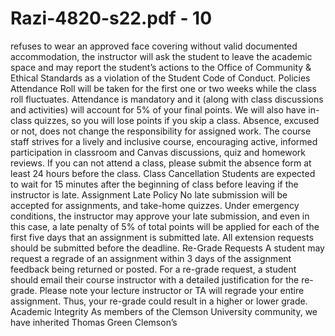 # Razi-4820-s22.pdf - 10

refuses to wear an approved face covering without valid documented accommodation, the 
instructor will ask the student to leave the academic space and may report the student’s actions to 
the Office of Community & Ethical Standards as a violation of the Student Code of Conduct.
Policies 
Attendance 
Roll will be taken for the first one or two weeks while the class roll fluctuates. Attendance is 
mandatory and it (along with class discussions and activities) will account for 5% of your final points. 
We will also have in-class quizzes, so you will lose points if you skip a class. Absence, excused or not, 
does not change the responsibility for assigned work. The course staff strives for a lively and 
inclusive course, encouraging active, informed participation in classroom and Canvas discussions, 
quiz and homework reviews. If you can not attend a class, please submit the absence form at least 
24 hours before the class.
Class Cancellation 
Students are expected to wait for 15 minutes after the beginning of class before leaving if the 
instructor is late. 
Assignment Late Policy 
No late submission will be accepted for assignments, and take-home quizzes. Under emergency 
conditions, the instructor may approve your late submission, and even in this case, a late penalty of 
5% of total points will be applied for each of the first five days that an assignment is submitted late. 
All extension requests should be submitted before the deadline.
Re-Grade Requests 
A student may request a regrade of an assignment within 3 days of the assignment feedback being 
returned or posted. For a re-grade request, a student should email their course instructor with a 
detailed justification for the re-grade. Please note your lecture instructor or TA will regrade your 
entire assignment. Thus, your re-grade could result in a higher or lower grade. 
Academic Integrity
As members of the Clemson University community, we have inherited Thomas Green Clemson’s
